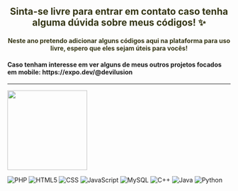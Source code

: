<h2 class="text-center" style="text-align:center; color:#353615;">
     Sinta-se livre para entrar em contato caso tenha alguma dúvida sobre meus códigos! ✨
</h2>
<h4 class="text-center" style="text-align:center; color:#353615;">
    Neste ano pretendo adicionar alguns códigos aqui na plataforma para uso livre, espero que eles sejam úteis para vocês!
</h4>
<h4>
     Caso tenham interesse em ver alguns de meus outros projetos focados em mobile: https://expo.dev/@devilusion
</h4>
<hr>

<img height="180em" src="https://github-readme-stats.vercel.app/api/top-langs/?username=DeveloperIlusion&layout=compact&theme=dark"/>
<!--
<img height="180em" src="https://github-readme-stats.vercel.app/api?username=NathanBittencourt&show_icons=true&theme=dark"/>
-->

![PHP](https://img.shields.io/badge/PHP-777BB4?style=for-the-badge&logo=php&logoColor=white)
![HTML5](https://img.shields.io/badge/HTML5-E34F26?style=for-the-badge&logo=html5&logoColor=white)
![CSS](https://img.shields.io/badge/CSS3-1572B6?style=for-the-badge&logo=css3&logoColor=white)
![JavaScript](https://img.shields.io/badge/JavaScript-fdff67?style=for-the-badge&logo=javascript&logoColor=ffffff)
![MySQL](https://img.shields.io/badge/MySQL-00758f?style=for-the-badge&logo=mysql&logoColor=white)
![C++](https://img.shields.io/badge/C%2B%2B-00599C?style=for-the-badge&logo=c%2B%2B&logoColor=white)
![Java](https://img.shields.io/badge/Java-ED8B00?style=for-the-badge&logo=openjdk&logoColor=white)
![Python](https://img.shields.io/badge/Python-3776AB?style=for-the-badge&logo=python&logoColor=white)

<!--
**DeveloperIlusion/DeveloperIlusion** is a ✨ _special_ ✨ repository because its `README.md` (this file) appears on your GitHub profile.

Here are some ideas to get you started:

- 🔭 I’m currently working on ...
- 🌱 I’m currently learning ...
- 👯 I’m looking to collaborate on ...
- 🤔 I’m looking for help with ...
- 💬 Ask me about ...
- 📫 How to reach me: ...
- 😄 Pronouns: ...
- ⚡ Fun fact: ...
-->
